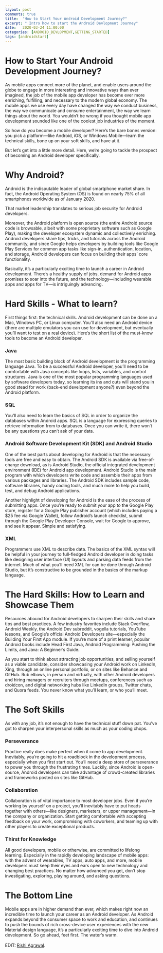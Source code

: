 ```yaml
---
layout: post
comments: true
title:  "How to Start Your Android Development Journey?"
excerpt: " Intro how to start the Android Devlopment Journey"
date:   2020-03-24 11:00:00
categories: [ANDROID_DEVLOPMENT,GETTING_STARTED]
tags: [androidstart]    
---
```



# How to Start Your Android Development Journey?

As mobile apps connect more of the planet, and enable users around the globe to engage in more interesting and innovative ways than ever imagined, the job of the mobile app developer has become ever more enriching, fulfilling, and necessary to the modern global economy. The mobile apps we use every day have changed the way we conduct business, the way we communicate and consume entertainment, the way we learn things about the world. You wouldn’t be wrong if you thought mobile app development sounded like one of the coolest job industries of the moment.

So how do you become a mobile developer? Here’s the bare bones version: you pick a platform—like Android, iOS, or Windows Mobile—learn the technical skills, bone up on your soft skills, and have at it.


But let’s get into a little more detail. Here, we’re going to tackle the prospect of becoming an Android developer specifically.

# Why Android?
Android is the indisputable leader of global smartphone market share. In fact, the Android Operating System (OS) is found on nearly 75% of all smartphones worldwide as of January 2020.

That market leadership translates to serious job security for Android developers.

Moreover, the Android platform is open source (the entire Android source code is browsable, albeit with some proprietary software such as Google Play), making the developer ecosystem dynamic and collectively enriching. Android developers share tips, tricks, and tutorials across the Android community, and since Google helps developers by building tools like Google Play Services for common app tasks like sign-in, authentication, location, and storage, Android developers can focus on building their apps’ core functionality.

Basically, it’s a particularly exciting time to launch a career in Android development. There’s a healthy supply of jobs, demand for Android apps promises to soar into the future, and the technology—including wearable apps and apps for TV—is intriguingly advancing.

# Hard Skills - What to learn?
First things first: the technical skills. Android development can be done on a Mac, Windows PC, or Linux computer. You’ll also need an Android device (there are multiple emulators you can use for development, but eventually you’ll want to test on a real device). Here’s the short list of the must-know tools to become an Android developer.

### Java
The most basic building block of Android development is the programming language Java. To be a successful Android developer, you’ll need to be comfortable with Java concepts like loops, lists, variables, and control structures. Java is one of the most popular programming languages used by software developers today, so learning its ins and outs will stand you in good stead for work (back-end development anyone?) even beyond the Android platform.

### SQL
You’ll also need to learn the basics of SQL in order to organize the databases within Android apps. SQL is a language for expressing queries to retrieve information from to databases. Once you can write it, there won’t be any questions you can’t ask of your data.
### Android Software Development Kit (SDK) and Android Studio
One of the best parts about developing for Android is that the necessary tools are free and easy to obtain. The Android SDK is available via free-of-charge download, as is Android Studio, the official integrated development environment (IDE) for Android app development. Android Studio is the main program with which developers write code and assemble their apps from various packages and libraries. The Android SDK includes sample code, software libraries, handy coding tools, and much more to help you build, test, and debug Android applications.

Another highlight of developing for Android is the ease of the process of submitting apps. Once you’re ready to submit your app to the Google Play store, register for a Google Play publisher account (which includes paying a $25 fee via Google Wallet), follow Android’s launch checklist, submit through the Google Play Developer Console, wait for Google to approve, and see it appear. Simple and satisfying.

### XML
Programmers use XML to describe data. The basics of the XML syntax will be helpful in your journey to full-fledged Android developer in doing tasks like designing user interface (UI) layouts and parsing data feeds from the internet. Much of what you’ll need XML for can be done through Android Studio, but it’s constructive to be grounded in the basics of the markup language.

# The Hard Skills: How to Learn and Showcase Them
Resources abound for Android developers to sharpen their skills and share tips and best practices. A few industry favorites include Stack Overflow, Android Weekly, the Android Dev subreddit, vogella tutorials, YouTube lessons, and Google’s official Android Developers site—especially the Building Your First App module. If you’re more of a print learner, popular Android books include Head First Java, Android Programming: Pushing the Limits, and Java: A Beginner’s Guide.

As you start to think about attracting job opportunities, and selling yourself as a viable candidate, consider showcasing your Android work on LinkedIn, Xing, through an online personal portfolio, or on sites like Behance and GitHub. Rub elbows, in person and virtually, with other Android developers and hiring managers or recruiters through meetups, conferences such as droidcon, and digital networking hubs like LinkedIn groups, Twitter chats, and Quora feeds. You never know what you’ll learn, or who you’ll meet.

# The Soft Skills
As with any job, it’s not enough to have the technical stuff down pat. You’ve got to sharpen your interpersonal skills as much as your coding chops.

### Perseverance
Practice really does make perfect when it come to app development. Inevitably, you’re going to hit a roadblock in the development process, especially when you first start out. You’ll need a deep store of perseverance to power you through the frustrating times. Luckily, since Android is open-source, Android developers can take advantage of crowd-created libraries and frameworks posted on sites like GitHub.

### Collaboration
Collaboration is of vital importance to most developer jobs. Even if you’re working by yourself on a project, you’ll inevitably have to put heads together with others—like designers, marketers, or upper management—in the company or organization. Start getting comfortable with accepting feedback on your work, compromising with coworkers, and teaming up with other players to create exceptional products.

### Thirst for Knowledge
All good developers, mobile or otherwise, are committed to lifelong learning. Especially in the rapidly developing landscape of mobile apps: with the advent of wearables, TV apps, auto apps, and more, mobile developers must keep their eyes and ears open to new technology and changing best practices. No matter how advanced you get, don’t stop investigating, exploring, playing around, and asking questions.

# The Bottom Line
Mobile apps are in higher demand than ever, which makes right now an incredible time to launch your career as an Android developer. As Android expands beyond the consumer space to work and education, and continues to push the bounds of rich cross-device user experiences with the new Material design language, it’s a particularly exciting time to dive into Android development. So go ahead, feet first. The water’s warm.
<br><br>
EDIT: [Rishi Agrawal](https://rishiagrawal2609.github.io/). 

